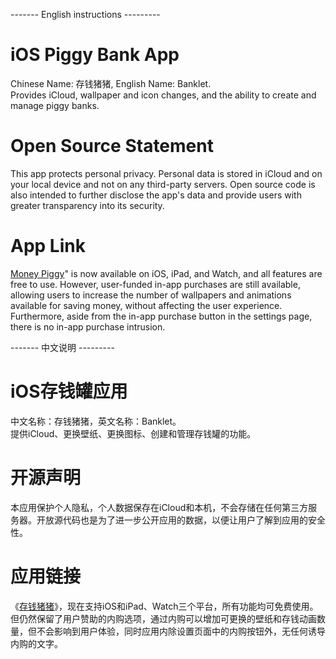 ------- English instructions ---------

<h1>iOS Piggy Bank App</h1>
Chinese Name: 存钱猪猪, English Name: Banklet. <br/>
Provides iCloud, wallpaper and icon changes, and the ability to create and manage piggy banks.
<h1>Open Source Statement</h1>
This app protects personal privacy. Personal data is stored in iCloud and on your local device and not on any third-party servers. Open source code is also intended to further disclose the app's data and provide users with greater transparency into its security.
<h1>App Link</h1>
<a href="https://apps.apple.com/cn/app/%E5%AD%98%E9%92%B1%E7%8C%AA%E7%8C%AA/id6503047096" target=_blank">Money Piggy</a>" is now available on iOS, iPad, and Watch, and all features are free to use. However, user-funded in-app purchases are still available, allowing users to increase the number of wallpapers and animations available for saving money, without affecting the user experience. Furthermore, aside from the in-app purchase button in the settings page, there is no in-app purchase intrusion.

------- 中文说明 ---------

 <h1>iOS存钱罐应用</h1>
中文名称：存钱猪猪，英文名称：Banklet。<br/>
提供iCloud、更换壁纸、更换图标、创建和管理存钱罐的功能。
<h1>开源声明</h1>
本应用保护个人隐私，个人数据保存在iCloud和本机，不会存储在任何第三方服务器。开放源代码也是为了进一步公开应用的数据，以便让用户了解到应用的安全性。
<h1>应用链接</h1>
《<a href="https://apps.apple.com/cn/app/%E5%AD%98%E9%92%B1%E7%8C%AA%E7%8C%AA/id6503047096" target=_blank">存钱猪猪</a>》，现在支持iOS和iPad、Watch三个平台，所有功能均可免费使用。但仍然保留了用户赞助的内购选项，通过内购可以增加可更换的壁纸和存钱动画数量，但不会影响到用户体验，同时应用内除设置页面中的内购按钮外，无任何诱导内购的文字。